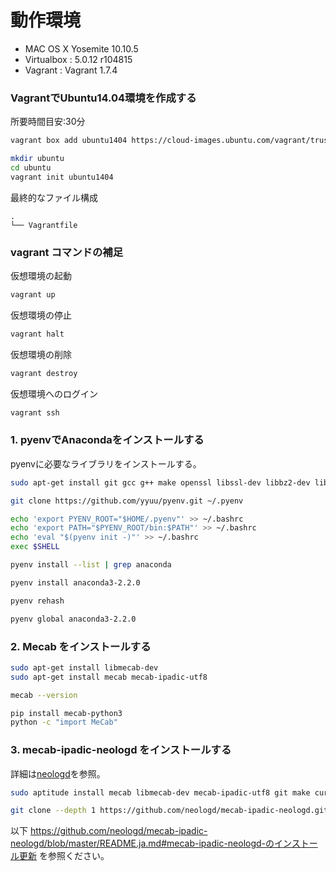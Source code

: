 
# 動作環境

- MAC OS X Yosemite 10.10.5
- Virtualbox : 5.0.12 r104815
- Vagrant : Vagrant 1.7.4

### VagrantでUbuntu14.04環境を作成する
所要時間目安:30分
```bash
vagrant box add ubuntu1404 https://cloud-images.ubuntu.com/vagrant/trusty/current/trusty-server-cloudimg-amd64-vagrant-disk1.box

mkdir ubuntu
cd ubuntu
vagrant init ubuntu1404
```

最終的なファイル構成
```
.
└── Vagrantfile

```

### vagrant コマンドの補足

仮想環境の起動
```bash
vagrant up
```

仮想環境の停止
```bash
vagrant halt
```

仮想環境の削除
```bash
vagrant destroy
```

仮想環境へのログイン
```bash
vagrant ssh
```

### 1. pyenvでAnacondaをインストールする

pyenvに必要なライブラリをインストールする。
```bash
sudo apt-get install git gcc g++ make openssl libssl-dev libbz2-dev libreadline-dev libsqlite3-dev
```

```bash
git clone https://github.com/yyuu/pyenv.git ~/.pyenv

echo 'export PYENV_ROOT="$HOME/.pyenv"' >> ~/.bashrc
echo 'export PATH="$PYENV_ROOT/bin:$PATH"' >> ~/.bashrc
echo 'eval "$(pyenv init -)"' >> ~/.bashrc
exec $SHELL

pyenv install --list | grep anaconda

pyenv install anaconda3-2.2.0

pyenv rehash

pyenv global anaconda3-2.2.0
```

### 2. Mecab をインストールする

```bash
sudo apt-get install libmecab-dev
sudo apt-get install mecab mecab-ipadic-utf8

mecab --version

pip install mecab-python3
python -c "import MeCab"
```

### 3. mecab-ipadic-neologd をインストールする

詳細は[neologd](https://github.com/neologd/mecab-ipadic-neologd/blob/master/README.ja.md)を参照。

```bash
sudo aptitude install mecab libmecab-dev mecab-ipadic-utf8 git make curl xz-utils

git clone --depth 1 https://github.com/neologd/mecab-ipadic-neologd.git
```

以下 https://github.com/neologd/mecab-ipadic-neologd/blob/master/README.ja.md#mecab-ipadic-neologd-のインストール更新 を参照ください。
